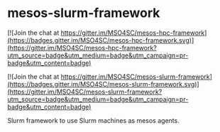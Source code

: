 # mesos-slurm-framework

[![Join the chat at https://gitter.im/MSO4SC/mesos-hpc-framework](https://badges.gitter.im/MSO4SC/mesos-hpc-framework.svg)](https://gitter.im/MSO4SC/mesos-hpc-framework?utm_source=badge&utm_medium=badge&utm_campaign=pr-badge&utm_content=badge)

[![Join the chat at https://gitter.im/MSO4SC/mesos-slurm-framework](https://badges.gitter.im/MSO4SC/mesos-slurm-framework.svg)](https://gitter.im/MSO4SC/mesos-slurm-framework?utm_source=badge&utm_medium=badge&utm_campaign=pr-badge&utm_content=badge)

Slurm framework to use Slurm machines as mesos agents.
